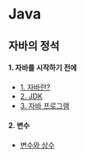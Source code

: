 # Java
## 자바의 정석

#### 1. 자바를 시작하기 전에
-  [1. 자바란?](https://github.com/ahnsoheee/Java/blob/main/Chapter1/1_Java.md)
- [2. JDK](https://github.com/ahnsoheee/Java/blob/main/Chapter1/2_JDK.md)
- [3. 자바 프로그램](https://github.com/ahnsoheee/Java/blob/main/Chapter1/3_JavaProgram.md)

#### 2. 변수
- [변수와 상수]()